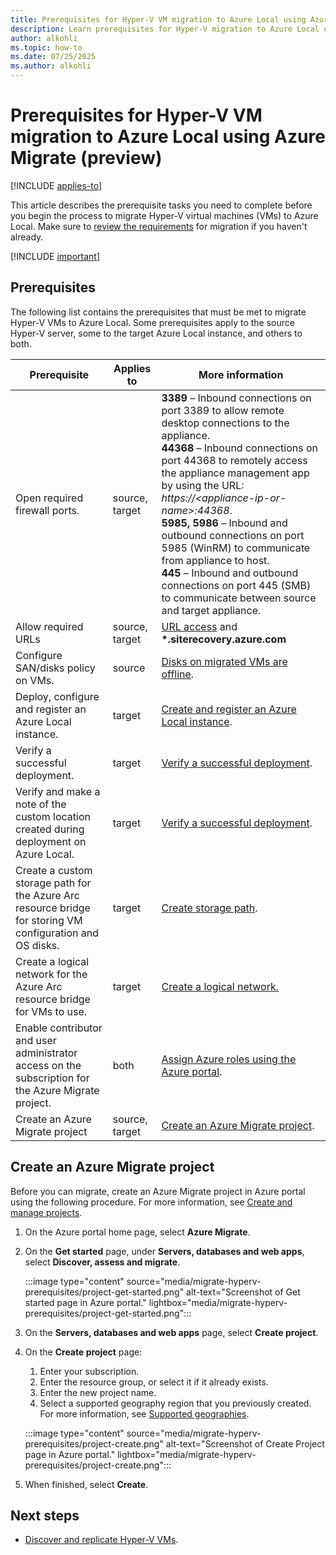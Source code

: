```yaml
--- 
title: Prerequisites for Hyper-V VM migration to Azure Local using Azure Migrate (preview)
description: Learn prerequisites for Hyper-V migration to Azure Local using Azure Migrate (preview).
author: alkohli
ms.topic: how-to
ms.date: 07/25/2025
ms.author: alkohli
---
```


# Prerequisites for Hyper-V VM migration to Azure Local using Azure Migrate (preview)

[!INCLUDE [applies-to](../includes/hci-applies-to-23h2.md)]

This article describes the prerequisite tasks you need to complete before you begin the process to migrate Hyper-V virtual machines (VMs) to Azure Local. Make sure to [review the requirements](migrate-hyperv-requirements.md) for migration if you haven't already.

[!INCLUDE [important](../includes/hci-preview.md)]

## Prerequisites

The following list contains the prerequisites that must be met to migrate Hyper-V VMs to Azure Local. Some prerequisites apply to the source Hyper-V server, some to the target Azure Local instance, and others to both.

|Prerequisite|Applies to|More information|
|--|--|--|
|Open required firewall ports.|source, target|**3389** – Inbound connections on port 3389 to allow remote desktop connections to the appliance. <br> **44368** – Inbound connections on port 44368 to remotely access the appliance management app by using the URL: *https:\//\<appliance-ip-or-name\>:44368*. <br> **5985, 5986** – Inbound and outbound connections on port 5985 (WinRM) to communicate from appliance to host. <br> **445** – Inbound and outbound connections on port 445 (SMB) to communicate between source and target appliance.|
|Allow required URLs |source, <br> target |[URL access](/azure/migrate/migrate-appliance#url-access) and <br> **\*.siterecovery.azure.com** |
|Configure SAN/disks policy on VMs. |source|[Disks on migrated VMs are offline](migrate-troubleshooting.md#disks-on-migrated-vms-are-offline).|
|Deploy, configure and register an Azure Local instance.|target|[Create and register an Azure Local instance](../deploy/deployment-introduction.md).|
| Verify a successful deployment. | target | [Verify a successful deployment](../deploy/deploy-via-portal.md#verify-a-successful-deployment). |
|Verify and make a note of the custom location created during deployment on Azure Local.|target|[Verify a successful deployment](../deploy/deploy-via-portal.md#verify-a-successful-deployment).|
|Create a custom storage path for the Azure Arc resource bridge for storing VM configuration and OS disks.|target| [Create storage path](../manage/create-storage-path.md).|
|Create a logical network for the Azure Arc resource bridge for VMs to use.|target|[Create a logical network.](../manage/create-logical-networks.md)|
|Enable contributor and user administrator access on the subscription for the Azure Migrate project.|both|[Assign Azure roles using the Azure portal](/azure/role-based-access-control/role-assignments-portal).|
|Create an Azure Migrate project|source, target|[Create an Azure Migrate project](#create-an-azure-migrate-project).|

## Create an Azure Migrate project

Before you can migrate, create an Azure Migrate project in Azure portal using the following procedure. For more information, see [Create and manage projects](/azure/migrate/create-manage-projects).

1. On the Azure portal home page, select **Azure Migrate**.

1. On the **Get started** page, under **Servers, databases and web apps**, select **Discover, assess and migrate**.

    :::image type="content" source="media/migrate-hyperv-prerequisites/project-get-started.png" alt-text="Screenshot of Get started page in Azure portal." lightbox="media/migrate-hyperv-prerequisites/project-get-started.png":::

1. On the **Servers, databases and web apps** page, select **Create project**.

1. On the **Create project** page:
    1. Enter your subscription.
    1. Enter the resource group, or select it if it already exists.
    1. Enter the new project name.
    1. Select a supported geography region that you previously created. For more information, see [Supported geographies](migrate-hyperv-requirements.md#supported-geographies).

    :::image type="content" source="media/migrate-hyperv-prerequisites/project-create.png" alt-text="Screenshot of Create Project page in Azure portal." lightbox="media/migrate-hyperv-prerequisites/project-create.png":::

1. When finished, select **Create**.

## Next steps

- [Discover and replicate Hyper-V VMs](migrate-hyperv-replicate.md).
